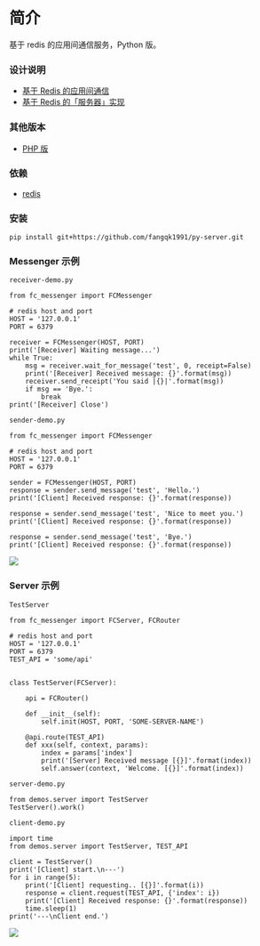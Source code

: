 # 简介
基于 redis 的应用间通信服务，Python 版。

### 设计说明
* [基于 Redis 的应用间通信](https://fqk.io/app-to-app-communication/)
* [基于 Redis 的「服务器」实现](https://fqk.io/server-base-on-redis/)

### 其他版本
* [PHP 版](https://github.com/fangqk1991/php-server)

### 依赖
* [redis](https://redis.io/)

### 安装
```
pip install git+https://github.com/fangqk1991/py-server.git
```

### Messenger 示例
`receiver-demo.py`

```
from fc_messenger import FCMessenger

# redis host and port
HOST = '127.0.0.1'
PORT = 6379

receiver = FCMessenger(HOST, PORT)
print('[Receiver] Waiting message...')
while True:
    msg = receiver.wait_for_message('test', 0, receipt=False)
    print('[Receiver] Received message: {}'.format(msg))
    receiver.send_receipt('You said |{}|'.format(msg))
    if msg == 'Bye.':
        break
print('[Receiver] Close')
```

`sender-demo.py`

```
from fc_messenger import FCMessenger

# redis host and port
HOST = '127.0.0.1'
PORT = 6379

sender = FCMessenger(HOST, PORT)
response = sender.send_message('test', 'Hello.')
print('[Client] Received response: {}'.format(response))

response = sender.send_message('test', 'Nice to meet you.')
print('[Client] Received response: {}'.format(response))

response = sender.send_message('test', 'Bye.')
print('[Client] Received response: {}'.format(response))
```

![](https://image.fangqk.com/2019-01-14/messenger-demo-python.jpg)

### Server 示例
`TestServer`

```
from fc_messenger import FCServer, FCRouter

# redis host and port
HOST = '127.0.0.1'
PORT = 6379
TEST_API = 'some/api'


class TestServer(FCServer):

    api = FCRouter()

    def __init__(self):
        self.init(HOST, PORT, 'SOME-SERVER-NAME')

    @api.route(TEST_API)
    def xxx(self, context, params):
        index = params['index']
        print('[Server] Received message [{}]'.format(index))
        self.answer(context, 'Welcome. [{}]'.format(index))
```

`server-demo.py`

```
from demos.server import TestServer
TestServer().work()
```

`client-demo.py`

```
import time
from demos.server import TestServer, TEST_API

client = TestServer()
print('[Client] start.\n---')
for i in range(5):
    print('[Client] requesting.. [{}]'.format(i))
    response = client.request(TEST_API, {'index': i})
    print('[Client] Received response: {}'.format(response))
    time.sleep(1)
print('---\nClient end.')
```

![](https://image.fangqk.com/2019-01-14/server-demo-python.jpg)